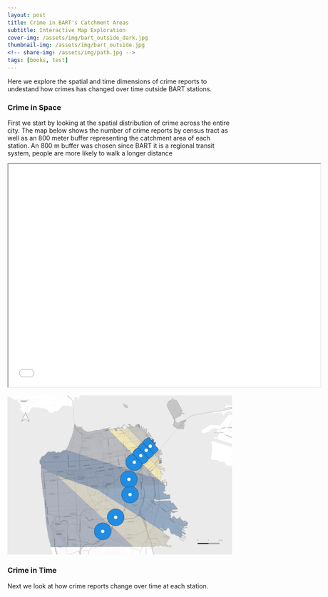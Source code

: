 ```yaml
---
layout: post
title: Crime in BART's Catchment Areas
subtitle: Interactive Map Exploration
cover-img: /assets/img/bart_outside_dark.jpg
thumbnail-img: /assets/img/bart_outside.jpg
<!-- share-img: /assets/img/path.jpg -->
tags: [books, test]
---
```

Here we explore the spatial and time dimensions of crime reports to undestand how crimes has changed over time outside BART stations.

### Crime in Space
First we start by looking at the spatial distribution of crime across the entire city. The map below shows the number of crime reports by census tract as well as an 800 meter buffer representing the catchment area of each station. An 800 m buffer was chosen since BART it is a regional transit system, people are more likely to walk a longer distance

<p align = "center">
  <iframe src="../assets/img/folium_map.html" height="500" width="700"></iframe>
</p>

<p align="center">
  <img src="../assets/img/Buffer_Thiessen.png" width="550"/>
</p>


### Crime in Time
Next we look at how crime reports change over time at each station.

<script src="https://cdn.plot.ly/plotly-latest.min.js"></script>

<div>                        <script type="text/javascript">window.PlotlyConfig = {MathJaxConfig: 'local'};</script>
        <script src="https://cdn.plot.ly/plotly-2.11.1.min.js"></script>                <div id="502216ce-e46f-44b5-bf69-af4a4b4d04e6" class="plotly-graph-div" style="height:100%; width:100%;"></div>            <script type="text/javascript">                                    window.PLOTLYENV=window.PLOTLYENV || {};                                    if (document.getElementById("502216ce-e46f-44b5-bf69-af4a4b4d04e6")) {                    Plotly.newPlot(                        "502216ce-e46f-44b5-bf69-af4a4b4d04e6",                        [{"hovertemplate":"<b>%{hovertext}</b><br><br>station=16TH STREET & MISSION<br>Date=2018-5<br>Crime Count=%{marker.size}<br>lat=%{lat}<br>lon=%{lon}<extra></extra>","hovertext":[8867.0],"lat":[37.764687209999984],"legendgroup":"16TH STREET & MISSION","lon":[-122.41945664000002],"marker":{"color":"#636efa","size":[8867],"sizemode":"area","sizeref":37.7225},"mode":"markers","name":"16TH STREET & MISSION","showlegend":true,"subplot":"mapbox","type":"scattermapbox"},{"hovertemplate":"<b>%{hovertext}</b><br><br>station=24TH STREET & MISSION<br>Date=2018-5<br>Crime Count=%{marker.size}<br>lat=%{lat}<br>lon=%{lon}<extra></extra>","hovertext":[4793.0],"lat":[37.75278417],"legendgroup":"24TH STREET & MISSION","lon":[-122.41830452],"marker":{"color":"#EF553B","size":[4793],"sizemode":"area","sizeref":37.7225},"mode":"markers","name":"24TH STREET & MISSION","showlegend":true,"subplot":"mapbox","type":"scattermapbox"},{"hovertemplate":"<b>%{hovertext}</b><br><br>station=BALBOA PARK<br>Date=2018-5<br>Crime Count=%{marker.size}<br>lat=%{lat}<br>lon=%{lon}<extra></extra>","hovertext":[1499.0],"lat":[37.72160655],"legendgroup":"BALBOA PARK","lon":[-122.44712859],"marker":{"color":"#00cc96","size":[1499],"sizemode":"area","sizeref":37.7225},"mode":"markers","name":"BALBOA PARK","showlegend":true,"subplot":"mapbox","type":"scattermapbox"},{"hovertemplate":"<b>%{hovertext}</b><br><br>station=CIVIC CENTER/ UN PLAZA<br>Date=2018-5<br>Crime Count=%{marker.size}<br>lat=%{lat}<br>lon=%{lon}<extra></extra>","hovertext":[15089.0],"lat":[37.77896495999996],"legendgroup":"CIVIC CENTER/ UN PLAZA","lon":[-122.41418453],"marker":{"color":"#ab63fa","size":[15089],"sizemode":"area","sizeref":37.7225},"mode":"markers","name":"CIVIC CENTER/ UN PLAZA","showlegend":true,"subplot":"mapbox","type":"scattermapbox"},{"hovertemplate":"<b>%{hovertext}</b><br><br>station=EMBARCADERO<br>Date=2018-5<br>Crime Count=%{marker.size}<br>lat=%{lat}<br>lon=%{lon}<extra></extra>","hovertext":[4119.0],"lat":[37.79322219999998],"legendgroup":"EMBARCADERO","lon":[-122.39603322000002],"marker":{"color":"#FFA15A","size":[4119],"sizemode":"area","sizeref":37.7225},"mode":"markers","name":"EMBARCADERO","showlegend":true,"subplot":"mapbox","type":"scattermapbox"},{"hovertemplate":"<b>%{hovertext}</b><br><br>station=GLEN PARK<br>Date=2018-5<br>Crime Count=%{marker.size}<br>lat=%{lat}<br>lon=%{lon}<extra></extra>","hovertext":[1266.0],"lat":[37.733130539999976],"legendgroup":"GLEN PARK","lon":[-122.43395995],"marker":{"color":"#19d3f3","size":[1266],"sizemode":"area","sizeref":37.7225},"mode":"markers","name":"GLEN PARK","showlegend":true,"subplot":"mapbox","type":"scattermapbox"},{"hovertemplate":"<b>%{hovertext}</b><br><br>station=MONTGOMERY STREET<br>Date=2018-5<br>Crime Count=%{marker.size}<br>lat=%{lat}<br>lon=%{lon}<extra></extra>","hovertext":[5227.0],"lat":[37.78888641999998],"legendgroup":"MONTGOMERY STREET","lon":[-122.40153984000001],"marker":{"color":"#FF6692","size":[5227],"sizemode":"area","sizeref":37.7225},"mode":"markers","name":"MONTGOMERY STREET","showlegend":true,"subplot":"mapbox","type":"scattermapbox"},{"hovertemplate":"<b>%{hovertext}</b><br><br>station=POWELL STREET<br>Date=2018-5<br>Crime Count=%{marker.size}<br>lat=%{lat}<br>lon=%{lon}<extra></extra>","hovertext":[14169.0],"lat":[37.784769660000016],"legendgroup":"POWELL STREET","lon":[-122.40682358999999],"marker":{"color":"#B6E880","size":[14169],"sizemode":"area","sizeref":37.7225},"mode":"markers","name":"POWELL STREET","showlegend":true,"subplot":"mapbox","type":"scattermapbox"}],                        {"legend":{"itemsizing":"constant","title":{"text":"station"},"tracegroupgap":0},"mapbox":{"accesstoken":"pk.eyJ1IjoibHVnYW1lOTciLCJhIjoiY2wwanZha3AzMGdoMTNwdW9kcG43Y2Z0ciJ9.e7gaVhqsyTGySVUVEPd-6g","center":{"lat":37.76475646374999,"lon":-122.41717886},"domain":{"x":[0.0,1.0],"y":[0.0,1.0]},"zoom":10},"margin":{"t":60},"sliders":[{"active":0,"currentvalue":{"prefix":"Date="},"len":0.9,"pad":{"b":10,"t":60},"steps":[{"args":[["2018-5"],{"frame":{"duration":0,"redraw":true},"mode":"immediate","fromcurrent":true,"transition":{"duration":0,"easing":"linear"}}],"label":"2018-5","method":"animate"},{"args":[["2019-5"],{"frame":{"duration":0,"redraw":true},"mode":"immediate","fromcurrent":true,"transition":{"duration":0,"easing":"linear"}}],"label":"2019-5","method":"animate"},{"args":[["2020-5"],{"frame":{"duration":0,"redraw":true},"mode":"immediate","fromcurrent":true,"transition":{"duration":0,"easing":"linear"}}],"label":"2020-5","method":"animate"},{"args":[["2021-5"],{"frame":{"duration":0,"redraw":true},"mode":"immediate","fromcurrent":true,"transition":{"duration":0,"easing":"linear"}}],"label":"2021-5","method":"animate"},{"args":[["2022-5"],{"frame":{"duration":0,"redraw":true},"mode":"immediate","fromcurrent":true,"transition":{"duration":0,"easing":"linear"}}],"label":"2022-5","method":"animate"}],"x":0.1,"xanchor":"left","y":0,"yanchor":"top"}],"template":{"data":{"barpolar":[{"marker":{"line":{"color":"#E5ECF6","width":0.5},"pattern":{"fillmode":"overlay","size":10,"solidity":0.2}},"type":"barpolar"}],"bar":[{"error_x":{"color":"#2a3f5f"},"error_y":{"color":"#2a3f5f"},"marker":{"line":{"color":"#E5ECF6","width":0.5},"pattern":{"fillmode":"overlay","size":10,"solidity":0.2}},"type":"bar"}],"carpet":[{"aaxis":{"endlinecolor":"#2a3f5f","gridcolor":"white","linecolor":"white","minorgridcolor":"white","startlinecolor":"#2a3f5f"},"baxis":{"endlinecolor":"#2a3f5f","gridcolor":"white","linecolor":"white","minorgridcolor":"white","startlinecolor":"#2a3f5f"},"type":"carpet"}],"choropleth":[{"colorbar":{"outlinewidth":0,"ticks":""},"type":"choropleth"}],"contourcarpet":[{"colorbar":{"outlinewidth":0,"ticks":""},"type":"contourcarpet"}],"contour":[{"colorbar":{"outlinewidth":0,"ticks":""},"colorscale":[[0.0,"#0d0887"],[0.1111111111111111,"#46039f"],[0.2222222222222222,"#7201a8"],[0.3333333333333333,"#9c179e"],[0.4444444444444444,"#bd3786"],[0.5555555555555556,"#d8576b"],[0.6666666666666666,"#ed7953"],[0.7777777777777778,"#fb9f3a"],[0.8888888888888888,"#fdca26"],[1.0,"#f0f921"]],"type":"contour"}],"heatmapgl":[{"colorbar":{"outlinewidth":0,"ticks":""},"colorscale":[[0.0,"#0d0887"],[0.1111111111111111,"#46039f"],[0.2222222222222222,"#7201a8"],[0.3333333333333333,"#9c179e"],[0.4444444444444444,"#bd3786"],[0.5555555555555556,"#d8576b"],[0.6666666666666666,"#ed7953"],[0.7777777777777778,"#fb9f3a"],[0.8888888888888888,"#fdca26"],[1.0,"#f0f921"]],"type":"heatmapgl"}],"heatmap":[{"colorbar":{"outlinewidth":0,"ticks":""},"colorscale":[[0.0,"#0d0887"],[0.1111111111111111,"#46039f"],[0.2222222222222222,"#7201a8"],[0.3333333333333333,"#9c179e"],[0.4444444444444444,"#bd3786"],[0.5555555555555556,"#d8576b"],[0.6666666666666666,"#ed7953"],[0.7777777777777778,"#fb9f3a"],[0.8888888888888888,"#fdca26"],[1.0,"#f0f921"]],"type":"heatmap"}],"histogram2dcontour":[{"colorbar":{"outlinewidth":0,"ticks":""},"colorscale":[[0.0,"#0d0887"],[0.1111111111111111,"#46039f"],[0.2222222222222222,"#7201a8"],[0.3333333333333333,"#9c179e"],[0.4444444444444444,"#bd3786"],[0.5555555555555556,"#d8576b"],[0.6666666666666666,"#ed7953"],[0.7777777777777778,"#fb9f3a"],[0.8888888888888888,"#fdca26"],[1.0,"#f0f921"]],"type":"histogram2dcontour"}],"histogram2d":[{"colorbar":{"outlinewidth":0,"ticks":""},"colorscale":[[0.0,"#0d0887"],[0.1111111111111111,"#46039f"],[0.2222222222222222,"#7201a8"],[0.3333333333333333,"#9c179e"],[0.4444444444444444,"#bd3786"],[0.5555555555555556,"#d8576b"],[0.6666666666666666,"#ed7953"],[0.7777777777777778,"#fb9f3a"],[0.8888888888888888,"#fdca26"],[1.0,"#f0f921"]],"type":"histogram2d"}],"histogram":[{"marker":{"pattern":{"fillmode":"overlay","size":10,"solidity":0.2}},"type":"histogram"}],"mesh3d":[{"colorbar":{"outlinewidth":0,"ticks":""},"type":"mesh3d"}],"parcoords":[{"line":{"colorbar":{"outlinewidth":0,"ticks":""}},"type":"parcoords"}],"pie":[{"automargin":true,"type":"pie"}],"scatter3d":[{"line":{"colorbar":{"outlinewidth":0,"ticks":""}},"marker":{"colorbar":{"outlinewidth":0,"ticks":""}},"type":"scatter3d"}],"scattercarpet":[{"marker":{"colorbar":{"outlinewidth":0,"ticks":""}},"type":"scattercarpet"}],"scattergeo":[{"marker":{"colorbar":{"outlinewidth":0,"ticks":""}},"type":"scattergeo"}],"scattergl":[{"marker":{"colorbar":{"outlinewidth":0,"ticks":""}},"type":"scattergl"}],"scattermapbox":[{"marker":{"colorbar":{"outlinewidth":0,"ticks":""}},"type":"scattermapbox"}],"scatterpolargl":[{"marker":{"colorbar":{"outlinewidth":0,"ticks":""}},"type":"scatterpolargl"}],"scatterpolar":[{"marker":{"colorbar":{"outlinewidth":0,"ticks":""}},"type":"scatterpolar"}],"scatter":[{"fillpattern":{"fillmode":"overlay","size":10,"solidity":0.2},"type":"scatter"}],"scatterternary":[{"marker":{"colorbar":{"outlinewidth":0,"ticks":""}},"type":"scatterternary"}],"surface":[{"colorbar":{"outlinewidth":0,"ticks":""},"colorscale":[[0.0,"#0d0887"],[0.1111111111111111,"#46039f"],[0.2222222222222222,"#7201a8"],[0.3333333333333333,"#9c179e"],[0.4444444444444444,"#bd3786"],[0.5555555555555556,"#d8576b"],[0.6666666666666666,"#ed7953"],[0.7777777777777778,"#fb9f3a"],[0.8888888888888888,"#fdca26"],[1.0,"#f0f921"]],"type":"surface"}],"table":[{"cells":{"fill":{"color":"#EBF0F8"},"line":{"color":"white"}},"header":{"fill":{"color":"#C8D4E3"},"line":{"color":"white"}},"type":"table"}]},"layout":{"annotationdefaults":{"arrowcolor":"#2a3f5f","arrowhead":0,"arrowwidth":1},"autotypenumbers":"strict","coloraxis":{"colorbar":{"outlinewidth":0,"ticks":""}},"colorscale":{"diverging":[[0,"#8e0152"],[0.1,"#c51b7d"],[0.2,"#de77ae"],[0.3,"#f1b6da"],[0.4,"#fde0ef"],[0.5,"#f7f7f7"],[0.6,"#e6f5d0"],[0.7,"#b8e186"],[0.8,"#7fbc41"],[0.9,"#4d9221"],[1,"#276419"]],"sequential":[[0.0,"#0d0887"],[0.1111111111111111,"#46039f"],[0.2222222222222222,"#7201a8"],[0.3333333333333333,"#9c179e"],[0.4444444444444444,"#bd3786"],[0.5555555555555556,"#d8576b"],[0.6666666666666666,"#ed7953"],[0.7777777777777778,"#fb9f3a"],[0.8888888888888888,"#fdca26"],[1.0,"#f0f921"]],"sequentialminus":[[0.0,"#0d0887"],[0.1111111111111111,"#46039f"],[0.2222222222222222,"#7201a8"],[0.3333333333333333,"#9c179e"],[0.4444444444444444,"#bd3786"],[0.5555555555555556,"#d8576b"],[0.6666666666666666,"#ed7953"],[0.7777777777777778,"#fb9f3a"],[0.8888888888888888,"#fdca26"],[1.0,"#f0f921"]]},"colorway":["#636efa","#EF553B","#00cc96","#ab63fa","#FFA15A","#19d3f3","#FF6692","#B6E880","#FF97FF","#FECB52"],"font":{"color":"#2a3f5f"},"geo":{"bgcolor":"white","lakecolor":"white","landcolor":"#E5ECF6","showlakes":true,"showland":true,"subunitcolor":"white"},"hoverlabel":{"align":"left"},"hovermode":"closest","mapbox":{"style":"light"},"paper_bgcolor":"white","plot_bgcolor":"#E5ECF6","polar":{"angularaxis":{"gridcolor":"white","linecolor":"white","ticks":""},"bgcolor":"#E5ECF6","radialaxis":{"gridcolor":"white","linecolor":"white","ticks":""}},"scene":{"xaxis":{"backgroundcolor":"#E5ECF6","gridcolor":"white","gridwidth":2,"linecolor":"white","showbackground":true,"ticks":"","zerolinecolor":"white"},"yaxis":{"backgroundcolor":"#E5ECF6","gridcolor":"white","gridwidth":2,"linecolor":"white","showbackground":true,"ticks":"","zerolinecolor":"white"},"zaxis":{"backgroundcolor":"#E5ECF6","gridcolor":"white","gridwidth":2,"linecolor":"white","showbackground":true,"ticks":"","zerolinecolor":"white"}},"shapedefaults":{"line":{"color":"#2a3f5f"}},"ternary":{"aaxis":{"gridcolor":"white","linecolor":"white","ticks":""},"baxis":{"gridcolor":"white","linecolor":"white","ticks":""},"bgcolor":"#E5ECF6","caxis":{"gridcolor":"white","linecolor":"white","ticks":""}},"title":{"x":0.05},"xaxis":{"automargin":true,"gridcolor":"white","linecolor":"white","ticks":"","title":{"standoff":15},"zerolinecolor":"white","zerolinewidth":2},"yaxis":{"automargin":true,"gridcolor":"white","linecolor":"white","ticks":"","title":{"standoff":15},"zerolinecolor":"white","zerolinewidth":2}}},"updatemenus":[{"buttons":[{"args":[null,{"frame":{"duration":500,"redraw":true},"mode":"immediate","fromcurrent":true,"transition":{"duration":500,"easing":"linear"}}],"label":"&#9654;","method":"animate"},{"args":[[null],{"frame":{"duration":0,"redraw":true},"mode":"immediate","fromcurrent":true,"transition":{"duration":0,"easing":"linear"}}],"label":"&#9724;","method":"animate"}],"direction":"left","pad":{"r":10,"t":70},"showactive":false,"type":"buttons","x":0.1,"xanchor":"right","y":0,"yanchor":"top"}]},                        {"responsive": true}                    ).then(function(){
                            Plotly.addFrames('502216ce-e46f-44b5-bf69-af4a4b4d04e6', [{"data":[{"hovertemplate":"<b>%{hovertext}</b><br><br>station=16TH STREET & MISSION<br>Date=2018-5<br>Crime Count=%{marker.size}<br>lat=%{lat}<br>lon=%{lon}<extra></extra>","hovertext":[8867.0],"lat":[37.764687209999984],"legendgroup":"16TH STREET & MISSION","lon":[-122.41945664000002],"marker":{"color":"#636efa","size":[8867],"sizemode":"area","sizeref":37.7225},"mode":"markers","name":"16TH STREET & MISSION","showlegend":true,"subplot":"mapbox","type":"scattermapbox"},{"hovertemplate":"<b>%{hovertext}</b><br><br>station=24TH STREET & MISSION<br>Date=2018-5<br>Crime Count=%{marker.size}<br>lat=%{lat}<br>lon=%{lon}<extra></extra>","hovertext":[4793.0],"lat":[37.75278417],"legendgroup":"24TH STREET & MISSION","lon":[-122.41830452],"marker":{"color":"#EF553B","size":[4793],"sizemode":"area","sizeref":37.7225},"mode":"markers","name":"24TH STREET & MISSION","showlegend":true,"subplot":"mapbox","type":"scattermapbox"},{"hovertemplate":"<b>%{hovertext}</b><br><br>station=BALBOA PARK<br>Date=2018-5<br>Crime Count=%{marker.size}<br>lat=%{lat}<br>lon=%{lon}<extra></extra>","hovertext":[1499.0],"lat":[37.72160655],"legendgroup":"BALBOA PARK","lon":[-122.44712859],"marker":{"color":"#00cc96","size":[1499],"sizemode":"area","sizeref":37.7225},"mode":"markers","name":"BALBOA PARK","showlegend":true,"subplot":"mapbox","type":"scattermapbox"},{"hovertemplate":"<b>%{hovertext}</b><br><br>station=CIVIC CENTER/ UN PLAZA<br>Date=2018-5<br>Crime Count=%{marker.size}<br>lat=%{lat}<br>lon=%{lon}<extra></extra>","hovertext":[15089.0],"lat":[37.77896495999996],"legendgroup":"CIVIC CENTER/ UN PLAZA","lon":[-122.41418453],"marker":{"color":"#ab63fa","size":[15089],"sizemode":"area","sizeref":37.7225},"mode":"markers","name":"CIVIC CENTER/ UN PLAZA","showlegend":true,"subplot":"mapbox","type":"scattermapbox"},{"hovertemplate":"<b>%{hovertext}</b><br><br>station=EMBARCADERO<br>Date=2018-5<br>Crime Count=%{marker.size}<br>lat=%{lat}<br>lon=%{lon}<extra></extra>","hovertext":[4119.0],"lat":[37.79322219999998],"legendgroup":"EMBARCADERO","lon":[-122.39603322000002],"marker":{"color":"#FFA15A","size":[4119],"sizemode":"area","sizeref":37.7225},"mode":"markers","name":"EMBARCADERO","showlegend":true,"subplot":"mapbox","type":"scattermapbox"},{"hovertemplate":"<b>%{hovertext}</b><br><br>station=GLEN PARK<br>Date=2018-5<br>Crime Count=%{marker.size}<br>lat=%{lat}<br>lon=%{lon}<extra></extra>","hovertext":[1266.0],"lat":[37.733130539999976],"legendgroup":"GLEN PARK","lon":[-122.43395995],"marker":{"color":"#19d3f3","size":[1266],"sizemode":"area","sizeref":37.7225},"mode":"markers","name":"GLEN PARK","showlegend":true,"subplot":"mapbox","type":"scattermapbox"},{"hovertemplate":"<b>%{hovertext}</b><br><br>station=MONTGOMERY STREET<br>Date=2018-5<br>Crime Count=%{marker.size}<br>lat=%{lat}<br>lon=%{lon}<extra></extra>","hovertext":[5227.0],"lat":[37.78888641999998],"legendgroup":"MONTGOMERY STREET","lon":[-122.40153984000001],"marker":{"color":"#FF6692","size":[5227],"sizemode":"area","sizeref":37.7225},"mode":"markers","name":"MONTGOMERY STREET","showlegend":true,"subplot":"mapbox","type":"scattermapbox"},{"hovertemplate":"<b>%{hovertext}</b><br><br>station=POWELL STREET<br>Date=2018-5<br>Crime Count=%{marker.size}<br>lat=%{lat}<br>lon=%{lon}<extra></extra>","hovertext":[14169.0],"lat":[37.784769660000016],"legendgroup":"POWELL STREET","lon":[-122.40682358999999],"marker":{"color":"#B6E880","size":[14169],"sizemode":"area","sizeref":37.7225},"mode":"markers","name":"POWELL STREET","showlegend":true,"subplot":"mapbox","type":"scattermapbox"}],"name":"2018-5"},{"data":[{"hovertemplate":"<b>%{hovertext}</b><br><br>station=16TH STREET & MISSION<br>Date=2019-5<br>Crime Count=%{marker.size}<br>lat=%{lat}<br>lon=%{lon}<extra></extra>","hovertext":[8257.0],"lat":[37.764687209999984],"legendgroup":"16TH STREET & MISSION","lon":[-122.41945664000002],"marker":{"color":"#636efa","size":[8257],"sizemode":"area","sizeref":37.7225},"mode":"markers","name":"16TH STREET & MISSION","showlegend":true,"subplot":"mapbox","type":"scattermapbox"},{"hovertemplate":"<b>%{hovertext}</b><br><br>station=24TH STREET & MISSION<br>Date=2019-5<br>Crime Count=%{marker.size}<br>lat=%{lat}<br>lon=%{lon}<extra></extra>","hovertext":[4354.0],"lat":[37.75278417],"legendgroup":"24TH STREET & MISSION","lon":[-122.41830452],"marker":{"color":"#EF553B","size":[4354],"sizemode":"area","sizeref":37.7225},"mode":"markers","name":"24TH STREET & MISSION","showlegend":true,"subplot":"mapbox","type":"scattermapbox"},{"hovertemplate":"<b>%{hovertext}</b><br><br>station=BALBOA PARK<br>Date=2019-5<br>Crime Count=%{marker.size}<br>lat=%{lat}<br>lon=%{lon}<extra></extra>","hovertext":[1428.0],"lat":[37.72160655],"legendgroup":"BALBOA PARK","lon":[-122.44712859],"marker":{"color":"#00cc96","size":[1428],"sizemode":"area","sizeref":37.7225},"mode":"markers","name":"BALBOA PARK","showlegend":true,"subplot":"mapbox","type":"scattermapbox"},{"hovertemplate":"<b>%{hovertext}</b><br><br>station=CIVIC CENTER/ UN PLAZA<br>Date=2019-5<br>Crime Count=%{marker.size}<br>lat=%{lat}<br>lon=%{lon}<extra></extra>","hovertext":[13695.0],"lat":[37.77896495999996],"legendgroup":"CIVIC CENTER/ UN PLAZA","lon":[-122.41418453],"marker":{"color":"#ab63fa","size":[13695],"sizemode":"area","sizeref":37.7225},"mode":"markers","name":"CIVIC CENTER/ UN PLAZA","showlegend":true,"subplot":"mapbox","type":"scattermapbox"},{"hovertemplate":"<b>%{hovertext}</b><br><br>station=EMBARCADERO<br>Date=2019-5<br>Crime Count=%{marker.size}<br>lat=%{lat}<br>lon=%{lon}<extra></extra>","hovertext":[4122.0],"lat":[37.79322219999998],"legendgroup":"EMBARCADERO","lon":[-122.39603322000002],"marker":{"color":"#FFA15A","size":[4122],"sizemode":"area","sizeref":37.7225},"mode":"markers","name":"EMBARCADERO","showlegend":true,"subplot":"mapbox","type":"scattermapbox"},{"hovertemplate":"<b>%{hovertext}</b><br><br>station=GLEN PARK<br>Date=2019-5<br>Crime Count=%{marker.size}<br>lat=%{lat}<br>lon=%{lon}<extra></extra>","hovertext":[1184.0],"lat":[37.733130539999976],"legendgroup":"GLEN PARK","lon":[-122.43395995],"marker":{"color":"#19d3f3","size":[1184],"sizemode":"area","sizeref":37.7225},"mode":"markers","name":"GLEN PARK","showlegend":true,"subplot":"mapbox","type":"scattermapbox"},{"hovertemplate":"<b>%{hovertext}</b><br><br>station=MONTGOMERY STREET<br>Date=2019-5<br>Crime Count=%{marker.size}<br>lat=%{lat}<br>lon=%{lon}<extra></extra>","hovertext":[4808.0],"lat":[37.78888641999998],"legendgroup":"MONTGOMERY STREET","lon":[-122.40153984000001],"marker":{"color":"#FF6692","size":[4808],"sizemode":"area","sizeref":37.7225},"mode":"markers","name":"MONTGOMERY STREET","showlegend":true,"subplot":"mapbox","type":"scattermapbox"},{"hovertemplate":"<b>%{hovertext}</b><br><br>station=POWELL STREET<br>Date=2019-5<br>Crime Count=%{marker.size}<br>lat=%{lat}<br>lon=%{lon}<extra></extra>","hovertext":[14569.0],"lat":[37.784769660000016],"legendgroup":"POWELL STREET","lon":[-122.40682358999999],"marker":{"color":"#B6E880","size":[14569],"sizemode":"area","sizeref":37.7225},"mode":"markers","name":"POWELL STREET","showlegend":true,"subplot":"mapbox","type":"scattermapbox"}],"name":"2019-5"},{"data":[{"hovertemplate":"<b>%{hovertext}</b><br><br>station=16TH STREET & MISSION<br>Date=2020-5<br>Crime Count=%{marker.size}<br>lat=%{lat}<br>lon=%{lon}<extra></extra>","hovertext":[5486.0],"lat":[37.764687209999984],"legendgroup":"16TH STREET & MISSION","lon":[-122.41945664000002],"marker":{"color":"#636efa","size":[5486],"sizemode":"area","sizeref":37.7225},"mode":"markers","name":"16TH STREET & MISSION","showlegend":true,"subplot":"mapbox","type":"scattermapbox"},{"hovertemplate":"<b>%{hovertext}</b><br><br>station=24TH STREET & MISSION<br>Date=2020-5<br>Crime Count=%{marker.size}<br>lat=%{lat}<br>lon=%{lon}<extra></extra>","hovertext":[3591.0],"lat":[37.75278417],"legendgroup":"24TH STREET & MISSION","lon":[-122.41830452],"marker":{"color":"#EF553B","size":[3591],"sizemode":"area","sizeref":37.7225},"mode":"markers","name":"24TH STREET & MISSION","showlegend":true,"subplot":"mapbox","type":"scattermapbox"},{"hovertemplate":"<b>%{hovertext}</b><br><br>station=BALBOA PARK<br>Date=2020-5<br>Crime Count=%{marker.size}<br>lat=%{lat}<br>lon=%{lon}<extra></extra>","hovertext":[1092.0],"lat":[37.72160655],"legendgroup":"BALBOA PARK","lon":[-122.44712859],"marker":{"color":"#00cc96","size":[1092],"sizemode":"area","sizeref":37.7225},"mode":"markers","name":"BALBOA PARK","showlegend":true,"subplot":"mapbox","type":"scattermapbox"},{"hovertemplate":"<b>%{hovertext}</b><br><br>station=CIVIC CENTER/ UN PLAZA<br>Date=2020-5<br>Crime Count=%{marker.size}<br>lat=%{lat}<br>lon=%{lon}<extra></extra>","hovertext":[11675.0],"lat":[37.77896495999996],"legendgroup":"CIVIC CENTER/ UN PLAZA","lon":[-122.41418453],"marker":{"color":"#ab63fa","size":[11675],"sizemode":"area","sizeref":37.7225},"mode":"markers","name":"CIVIC CENTER/ UN PLAZA","showlegend":true,"subplot":"mapbox","type":"scattermapbox"},{"hovertemplate":"<b>%{hovertext}</b><br><br>station=EMBARCADERO<br>Date=2020-5<br>Crime Count=%{marker.size}<br>lat=%{lat}<br>lon=%{lon}<extra></extra>","hovertext":[2180.0],"lat":[37.79322219999998],"legendgroup":"EMBARCADERO","lon":[-122.39603322000002],"marker":{"color":"#FFA15A","size":[2180],"sizemode":"area","sizeref":37.7225},"mode":"markers","name":"EMBARCADERO","showlegend":true,"subplot":"mapbox","type":"scattermapbox"},{"hovertemplate":"<b>%{hovertext}</b><br><br>station=GLEN PARK<br>Date=2020-5<br>Crime Count=%{marker.size}<br>lat=%{lat}<br>lon=%{lon}<extra></extra>","hovertext":[1156.0],"lat":[37.733130539999976],"legendgroup":"GLEN PARK","lon":[-122.43395995],"marker":{"color":"#19d3f3","size":[1156],"sizemode":"area","sizeref":37.7225},"mode":"markers","name":"GLEN PARK","showlegend":true,"subplot":"mapbox","type":"scattermapbox"},{"hovertemplate":"<b>%{hovertext}</b><br><br>station=MONTGOMERY STREET<br>Date=2020-5<br>Crime Count=%{marker.size}<br>lat=%{lat}<br>lon=%{lon}<extra></extra>","hovertext":[3172.0],"lat":[37.78888641999998],"legendgroup":"MONTGOMERY STREET","lon":[-122.40153984000001],"marker":{"color":"#FF6692","size":[3172],"sizemode":"area","sizeref":37.7225},"mode":"markers","name":"MONTGOMERY STREET","showlegend":true,"subplot":"mapbox","type":"scattermapbox"},{"hovertemplate":"<b>%{hovertext}</b><br><br>station=POWELL STREET<br>Date=2020-5<br>Crime Count=%{marker.size}<br>lat=%{lat}<br>lon=%{lon}<extra></extra>","hovertext":[9406.0],"lat":[37.784769660000016],"legendgroup":"POWELL STREET","lon":[-122.40682358999999],"marker":{"color":"#B6E880","size":[9406],"sizemode":"area","sizeref":37.7225},"mode":"markers","name":"POWELL STREET","showlegend":true,"subplot":"mapbox","type":"scattermapbox"}],"name":"2020-5"},{"data":[{"hovertemplate":"<b>%{hovertext}</b><br><br>station=16TH STREET & MISSION<br>Date=2021-5<br>Crime Count=%{marker.size}<br>lat=%{lat}<br>lon=%{lon}<extra></extra>","hovertext":[5744.0],"lat":[37.764687209999984],"legendgroup":"16TH STREET & MISSION","lon":[-122.41945664000002],"marker":{"color":"#636efa","size":[5744],"sizemode":"area","sizeref":37.7225},"mode":"markers","name":"16TH STREET & MISSION","showlegend":true,"subplot":"mapbox","type":"scattermapbox"},{"hovertemplate":"<b>%{hovertext}</b><br><br>station=24TH STREET & MISSION<br>Date=2021-5<br>Crime Count=%{marker.size}<br>lat=%{lat}<br>lon=%{lon}<extra></extra>","hovertext":[3903.0],"lat":[37.75278417],"legendgroup":"24TH STREET & MISSION","lon":[-122.41830452],"marker":{"color":"#EF553B","size":[3903],"sizemode":"area","sizeref":37.7225},"mode":"markers","name":"24TH STREET & MISSION","showlegend":true,"subplot":"mapbox","type":"scattermapbox"},{"hovertemplate":"<b>%{hovertext}</b><br><br>station=BALBOA PARK<br>Date=2021-5<br>Crime Count=%{marker.size}<br>lat=%{lat}<br>lon=%{lon}<extra></extra>","hovertext":[1110.0],"lat":[37.72160655],"legendgroup":"BALBOA PARK","lon":[-122.44712859],"marker":{"color":"#00cc96","size":[1110],"sizemode":"area","sizeref":37.7225},"mode":"markers","name":"BALBOA PARK","showlegend":true,"subplot":"mapbox","type":"scattermapbox"},{"hovertemplate":"<b>%{hovertext}</b><br><br>station=CIVIC CENTER/ UN PLAZA<br>Date=2021-5<br>Crime Count=%{marker.size}<br>lat=%{lat}<br>lon=%{lon}<extra></extra>","hovertext":[10781.0],"lat":[37.77896495999996],"legendgroup":"CIVIC CENTER/ UN PLAZA","lon":[-122.41418453],"marker":{"color":"#ab63fa","size":[10781],"sizemode":"area","sizeref":37.7225},"mode":"markers","name":"CIVIC CENTER/ UN PLAZA","showlegend":true,"subplot":"mapbox","type":"scattermapbox"},{"hovertemplate":"<b>%{hovertext}</b><br><br>station=EMBARCADERO<br>Date=2021-5<br>Crime Count=%{marker.size}<br>lat=%{lat}<br>lon=%{lon}<extra></extra>","hovertext":[2875.0],"lat":[37.79322219999998],"legendgroup":"EMBARCADERO","lon":[-122.39603322000002],"marker":{"color":"#FFA15A","size":[2875],"sizemode":"area","sizeref":37.7225},"mode":"markers","name":"EMBARCADERO","showlegend":true,"subplot":"mapbox","type":"scattermapbox"},{"hovertemplate":"<b>%{hovertext}</b><br><br>station=GLEN PARK<br>Date=2021-5<br>Crime Count=%{marker.size}<br>lat=%{lat}<br>lon=%{lon}<extra></extra>","hovertext":[1288.0],"lat":[37.733130539999976],"legendgroup":"GLEN PARK","lon":[-122.43395995],"marker":{"color":"#19d3f3","size":[1288],"sizemode":"area","sizeref":37.7225},"mode":"markers","name":"GLEN PARK","showlegend":true,"subplot":"mapbox","type":"scattermapbox"},{"hovertemplate":"<b>%{hovertext}</b><br><br>station=MONTGOMERY STREET<br>Date=2021-5<br>Crime Count=%{marker.size}<br>lat=%{lat}<br>lon=%{lon}<extra></extra>","hovertext":[3196.0],"lat":[37.78888641999998],"legendgroup":"MONTGOMERY STREET","lon":[-122.40153984000001],"marker":{"color":"#FF6692","size":[3196],"sizemode":"area","sizeref":37.7225},"mode":"markers","name":"MONTGOMERY STREET","showlegend":true,"subplot":"mapbox","type":"scattermapbox"},{"hovertemplate":"<b>%{hovertext}</b><br><br>station=POWELL STREET<br>Date=2021-5<br>Crime Count=%{marker.size}<br>lat=%{lat}<br>lon=%{lon}<extra></extra>","hovertext":[10107.0],"lat":[37.784769660000016],"legendgroup":"POWELL STREET","lon":[-122.40682358999999],"marker":{"color":"#B6E880","size":[10107],"sizemode":"area","sizeref":37.7225},"mode":"markers","name":"POWELL STREET","showlegend":true,"subplot":"mapbox","type":"scattermapbox"}],"name":"2021-5"},{"data":[{"hovertemplate":"<b>%{hovertext}</b><br><br>station=16TH STREET & MISSION<br>Date=2022-5<br>Crime Count=%{marker.size}<br>lat=%{lat}<br>lon=%{lon}<extra></extra>","hovertext":[1526.0],"lat":[37.764687209999984],"legendgroup":"16TH STREET & MISSION","lon":[-122.41945664000002],"marker":{"color":"#636efa","size":[1526],"sizemode":"area","sizeref":37.7225},"mode":"markers","name":"16TH STREET & MISSION","showlegend":true,"subplot":"mapbox","type":"scattermapbox"},{"hovertemplate":"<b>%{hovertext}</b><br><br>station=24TH STREET & MISSION<br>Date=2022-5<br>Crime Count=%{marker.size}<br>lat=%{lat}<br>lon=%{lon}<extra></extra>","hovertext":[994.0],"lat":[37.75278417],"legendgroup":"24TH STREET & MISSION","lon":[-122.41830452],"marker":{"color":"#EF553B","size":[994],"sizemode":"area","sizeref":37.7225},"mode":"markers","name":"24TH STREET & MISSION","showlegend":true,"subplot":"mapbox","type":"scattermapbox"},{"hovertemplate":"<b>%{hovertext}</b><br><br>station=BALBOA PARK<br>Date=2022-5<br>Crime Count=%{marker.size}<br>lat=%{lat}<br>lon=%{lon}<extra></extra>","hovertext":[288.0],"lat":[37.72160655],"legendgroup":"BALBOA PARK","lon":[-122.44712859],"marker":{"color":"#00cc96","size":[288],"sizemode":"area","sizeref":37.7225},"mode":"markers","name":"BALBOA PARK","showlegend":true,"subplot":"mapbox","type":"scattermapbox"},{"hovertemplate":"<b>%{hovertext}</b><br><br>station=CIVIC CENTER/ UN PLAZA<br>Date=2022-5<br>Crime Count=%{marker.size}<br>lat=%{lat}<br>lon=%{lon}<extra></extra>","hovertext":[3235.0],"lat":[37.77896495999996],"legendgroup":"CIVIC CENTER/ UN PLAZA","lon":[-122.41418453],"marker":{"color":"#ab63fa","size":[3235],"sizemode":"area","sizeref":37.7225},"mode":"markers","name":"CIVIC CENTER/ UN PLAZA","showlegend":true,"subplot":"mapbox","type":"scattermapbox"},{"hovertemplate":"<b>%{hovertext}</b><br><br>station=EMBARCADERO<br>Date=2022-5<br>Crime Count=%{marker.size}<br>lat=%{lat}<br>lon=%{lon}<extra></extra>","hovertext":[751.0],"lat":[37.79322219999998],"legendgroup":"EMBARCADERO","lon":[-122.39603322000002],"marker":{"color":"#FFA15A","size":[751],"sizemode":"area","sizeref":37.7225},"mode":"markers","name":"EMBARCADERO","showlegend":true,"subplot":"mapbox","type":"scattermapbox"},{"hovertemplate":"<b>%{hovertext}</b><br><br>station=GLEN PARK<br>Date=2022-5<br>Crime Count=%{marker.size}<br>lat=%{lat}<br>lon=%{lon}<extra></extra>","hovertext":[290.0],"lat":[37.733130539999976],"legendgroup":"GLEN PARK","lon":[-122.43395995],"marker":{"color":"#19d3f3","size":[290],"sizemode":"area","sizeref":37.7225},"mode":"markers","name":"GLEN PARK","showlegend":true,"subplot":"mapbox","type":"scattermapbox"},{"hovertemplate":"<b>%{hovertext}</b><br><br>station=MONTGOMERY STREET<br>Date=2022-5<br>Crime Count=%{marker.size}<br>lat=%{lat}<br>lon=%{lon}<extra></extra>","hovertext":[724.0],"lat":[37.78888641999998],"legendgroup":"MONTGOMERY STREET","lon":[-122.40153984000001],"marker":{"color":"#FF6692","size":[724],"sizemode":"area","sizeref":37.7225},"mode":"markers","name":"MONTGOMERY STREET","showlegend":true,"subplot":"mapbox","type":"scattermapbox"},{"hovertemplate":"<b>%{hovertext}</b><br><br>station=POWELL STREET<br>Date=2022-5<br>Crime Count=%{marker.size}<br>lat=%{lat}<br>lon=%{lon}<extra></extra>","hovertext":[2593.0],"lat":[37.784769660000016],"legendgroup":"POWELL STREET","lon":[-122.40682358999999],"marker":{"color":"#B6E880","size":[2593],"sizemode":"area","sizeref":37.7225},"mode":"markers","name":"POWELL STREET","showlegend":true,"subplot":"mapbox","type":"scattermapbox"}],"name":"2022-5"}]);
                        }).then(function(){
                            Plotly.animate('502216ce-e46f-44b5-bf69-af4a4b4d04e6', null);
                        })                };                            </script>        </div>
